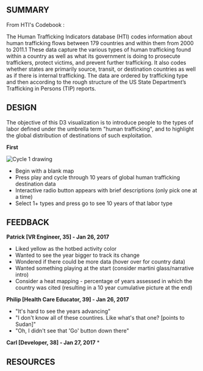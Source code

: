 ## SUMMARY

From HTI's Codebook : 

The Human Trafficking Indicators database (HTI) codes information about human trafficking flows between 179 
countries and within them from 2000 to 2011.1 These data capture the various types of human trafficking found 
within a country as well as what its government is doing to prosecute traffickers, protect victims, and prevent 
further trafficking. It also codes whether states are primarily source, transit, or destination countries as well 
as if there is internal trafficking. The data are ordered by trafficking type and then according to the rough 
structure of the US State Department’s Trafficking in Persons (TIP) reports.

## DESIGN 

The objective of this D3 visualization is to introduce people to the types of labor defined under the umbrella
term "human trafficking", and to highlight the global distribution of destinations of such exploitation. 

**First**

![Cycle 1 drawing](https://cloud.githubusercontent.com/assets/19956669/22382245/b0c631ac-e479-11e6-9cea-6f5adb3730d5.JPG)

* Begin with a blank map
* Press play and cycle through 10 years of global human trafficking destination data
* Interactive radio button appears with brief descriptions (only pick one at a time) 
* Select 1+ types and press go to see 10 years of that labor type 

## FEEDBACK

**Patrick [VR Engineer, 35] - Jan 26, 2017**
* Liked yellow as the hotbed activity color
* Wanted to see the year bigger to track its change 
* Wondered if there could be more data (hover over for country data)
* Wanted something playing at the start (consider martini glass/narrative intro)
* Consider a heat mapping - percentage of years assessed in which the country was cited (resulting in a 10 year cumulative picture at the end) 

**Philip [Health Care Educator, 39] - Jan 26, 2017**
* "It's hard to see the years advancing"
* "I don't know all of these countires. Like what's that one? [points to Sudan]"
* "Oh, I didn't see that 'Go' button down there" 

**Carl [Developer, 38] - Jan 27, 2017**
* 


## RESOURCES 

